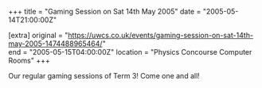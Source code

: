 +++
title = "Gaming Session on Sat 14th May 2005"
date = "2005-05-14T21:00:00Z"

[extra]
original = "https://uwcs.co.uk/events/gaming-session-on-sat-14th-may-2005-1474488965464/"    
end = "2005-05-15T04:00:00Z"
location = "Physics Concourse Computer Rooms"
+++

Our regular gaming sessions of Term 3\! Come one and all\!


